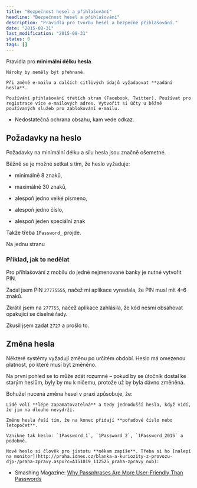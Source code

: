```yaml
---
title: "Bezpečnost hesel a přihlašování"
headline: "Bezpečnost hesel a přihlašování"
description: "Pravidla pro tvorbu hesel a bezpečné přihlašování."
date: "2015-08-31"
last_modification: "2015-08-31"
status: 0
tags: []
---
```


Pravidla pro **minimální délku hesla**.

    Nároky by neměly být přehnané.

    Při změně e-mailu a dalších citlivých údajů vyžadaovat **zadání hesla**.

    Používání přihlašování třetích stran (Facebook, Twitter). Používat pro registrace více e-mailových adres. Vytvořit si účty u běžně používaných služeb pro zablokování e-mailu.

  - Nedostatečná ochrana obsahu, kam vede odkaz.

## Požadavky na heslo

Požadavky na minimální délku a sílu hesla jsou značně ošemetné.

Běžně se je možné setkat s tím, že heslo vyžaduje:

  - minimálně 8 znaků,

  - maximálně 30 znaků,

  - alespoň jedno velké písmeno,

  - alespoň jedno číslo,

  - alespoň jeden speciální znak

Takže třeba `1Password_` projde.

Na jednu stranu

### Příklad, jak to nedělat

Pro přihlašování z mobilu do jedné nejmenované banky je nutné vytvořit PIN.

Zadal jsem PIN `27775555`, načež mi aplikace vynadala, že PIN musí mít 4–6 znaků.

Zkrátil jsem na `277755`, načež aplikace zahlásila, že kód nesmí obsahovat opakující se číselné řady.

Zkusil jsem zadat `2727` a prošlo to.

## Změna hesla

Některé systémy vyžadují změnu po určitém období. Heslo má omezenou platnost, po které musí být změněno.

Na první pohled se to může zdát rozumné – pokud by se útočník dostal ke starým heslům, byly by mu k ničemu, protože už by byla dávno změněná.

Bohužel nucená změna hesel v praxi způsobuje, že:

    Lidé volí **lépe zapamatovatelná** a tedy jednodušší hesla, když vidí, že jim na dlouho nevydrží.

    Změnu hesla řeší tím, že na konec přidají **pořadové číslo nebo letopočet**.

    Vznikne tak heslo: `1Password_1`, `1Password_2`, `1Password_2015` a podobně.

    Nové heslo si člověk pro jistotu **někam zapíše**. Třeba si ho [nalepí na monitor](http://praha.idnes.cz/blanka-a-kuriozity-z-provozu-djp-/praha-zpravy.aspx?c=A151019_112525_praha-zpravy_nub):

  - Smashing Magazine: [Why Passphrases Are More User-Friendly Than Passwords](http://www.smashingmagazine.com/2015/12/passphrases-more-user-friendly-passwords/)